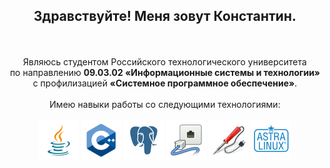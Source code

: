 <h2 align="center">Здравствуйте! Меня зовут Константин.</h2><br><br>

<div align="center">
  Являюсь студентом Российского технологического университета<br>
  по направлению <strong>09.03.02 «Информационные системы и технологии»</strong><br> 
  с профилизацией <strong>«Системное программное обеспечение»</strong>.<br><br>
</div>

<div align="center">
  Имею навыки работы со следующими технологиями:<br><br>
  <img align="center" height=64 src="https://github.com/DrKapdor/DrKapdor/blob/main/icons/java.png?raw=true">
  <img align="center" height=64 src="https://github.com/DrKapdor/DrKapdor/blob/main/icons/cpp.png?raw=true">
  <img align="center" height=64 src="https://github.com/DrKapdor/DrKapdor/blob/main/icons/postgres.png?raw=true">
  <img align="center" height=64 src="https://github.com/DrKapdor/DrKapdor/blob/main/icons/networking.png?raw=true">
  <img align="center" height=64 src="https://github.com/DrKapdor/DrKapdor/blob/main/icons/solder.png?raw=true">
  <img align="center" height=64 src="https://github.com/DrKapdor/DrKapdor/blob/main/icons/astralinux.png?raw=true">
</div>

